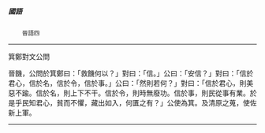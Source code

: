 

##### 國語
　　`晉語四`

* * *

箕鄭對文公問

晉饑，公問於箕鄭曰：「救饑何以？」對曰：「信。」公曰：「安信？」對曰：「信於君心，信於名，信於令，信於事。」公曰：「然則若何？」對曰：「信於君心，則美惡不踰。信於名，則上下不干。信於令，則時無廢功。信於事，則民從事有業。於是乎民知君心，貧而不懼，藏出如入，何匱之有？」公使為箕。及清原之蒐，使佐新上軍。

* * *

